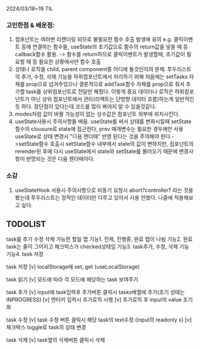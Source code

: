 2024/03/18~19 TIL

### 고민한점 & 배운점:

1. 컴포넌트는 여러번 리랜더링 되므로 불필요한 함수 호출 발생에 유의
   e.g. 클릭이벤트 등에 연결하는 함수들, useState의 초기값으로 함수의 return값을 넣을 때 등 callback함수 활용.
   -> 함수를 return하므로 클릭이벤트가 발생할때, 초기값이 필요할 때 등 필요한 상황에서만 함수 호출
2. 상태나 로직을 child, parent component중 어디에 둘것인지의 문제.
   투두리스트의 추가, 수정, 삭제 기능을 하위컴포넌트에서 처리하기 위해
   처음에는 setTasks 자체를 prop으로 넘겨주었으나 결론적으로 addTask함수 자체를 prop으로 줘서 추가할 task를 상위컴포넌트로 전달만 해줬다.
   이렇게 중요 데이터나 로직은 하위컴포넌트가 아닌 상위 컴포넌트에서 관리(리액트는 단방향 데이터 흐름)하는게 일반적인듯 하다.
   장단점이 있다는데 코드를 많이 봐야지 알 수 있을것같다.
3. modes처럼 값이 바뀔 가능성이 없는 상수값은 컴포넌트 외부에 위치시킨다.
4. useState사용시 주의사항들 배움.
   useState를 써서 상태를 변화시킬때 setState함수의 clousure로 state에 접근한다, prev 매개변수는 필요한 경우에만 사용
   useState로 상태 변경시 "다음 렌더때" 반영 된다는 것을 주의해야 한다.->setState함수 호출시 setState함수 내부에서 state의 값이 변하지만, 컴포넌트의 rerender된 후에 다시 useState에서 state와 setState를 불러오기 때문에 변경사항이 반영되는 것은 다음 렌더때이다.

### 소감

1. useStateHook 사용시 주의사항으로 비동기 요청시 abort?controller? 라는 것을 봤는데 투두리스트는 정적인 데이터만 다루고 있어서 사용 안했다. 나중에 적용해보고 싶다.

## TODOLIST

task를 추가 수정 삭제 가능한 할일 앱
기능1. 전체, 진행중, 완료 탭이 나뉨
기능2. 완료 task는 줄이 그어지고 체크박스가 checked상태임
기능3. task추가, 수정, 삭제 기능
기능4. task 저장

task 저장
[v] localStorage에 set, get (useLocalStorage)

task 읽기
[v] 모드에 따라 각 모드에 해당하는 task 보여주기

task 추가
[v] input에 task입력후 추가버튼 클릭시 tasks배열에 추가(초기 상태는 INPROGRESS)
[v] 엔터키 입력시 추가로직 시행
[v] 추가로직 후 input의 value 초기화

task 수정
[v] task 수정 버튼 클릭시 해당 task의 text수정 (input의 readonly x)
[v] 체크박스 toggle로 task의 상태 변경

task 삭제
[v] task옆의 삭제버튼 클릭시 삭제
